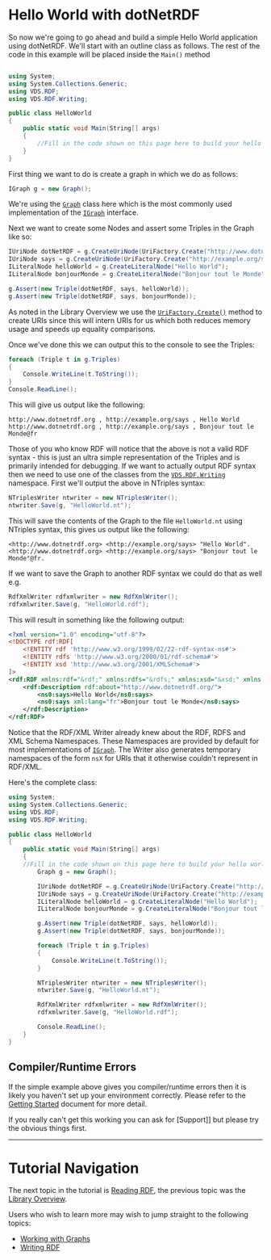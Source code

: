 # Hello World with dotNetRDF

So now we're going to go ahead and build a simple Hello World application using dotNetRDF. We'll start with an outline class as follows. The rest of the code in this example will be placed inside the `Main()` method

```csharp

using System;
using System.Collections.Generic;
using VDS.RDF;
using VDS.RDF.Writing;

public class HelloWorld 
{
	public static void Main(String[] args) 
	{
		//Fill in the code shown on this page here to build your hello world application
	}
}
```

First thing we want to do is create a graph in which we do as follows:

```csharp
IGraph g = new Graph();
```

We're using the [`Graph`](xref:VDS.RDF.Graph) class here which is the most commonly used implementation of the [`IGraph`](xref:VDS.RDF.IGraph) interface.

Next we want to create some Nodes and assert some Triples in the Graph like so:

```csharp
IUriNode dotNetRDF = g.CreateUriNode(UriFactory.Create("http://www.dotnetrdf.org"));
IUriNode says = g.CreateUriNode(UriFactory.Create("http://example.org/says"));
ILiteralNode helloWorld = g.CreateLiteralNode("Hello World");
ILiteralNode bonjourMonde = g.CreateLiteralNode("Bonjour tout le Monde", "fr");

g.Assert(new Triple(dotNetRDF, says, helloWorld));
g.Assert(new Triple(dotNetRDF, says, bonjourMonde));
```

As noted in the Library Overview we use the [`UriFactory.Create()`](xref:VDS.RDF.UriFactory.Create(System.String)) method to create URIs since this will intern URIs for us which both reduces memory usage and speeds up equality comparisons.

Once we've done this we can output this to the console to see the Triples:

```csharp
foreach (Triple t in g.Triples) 
{
	Console.WriteLine(t.ToString());
}
Console.ReadLine();
```

This will give us output like the following:

```
http://www.dotnetrdf.org , http://example.org/says , Hello World
http://www.dotnetrdf.org , http://example.org/says , Bonjour tout le Monde@fr
```

Those of you who know RDF will notice that the above is not a valid RDF syntax - this is just an ultra simple representation of the Triples and is primarily intended for debugging. If we want to actually output RDF syntax then we need to use one of the classes from the [`VDS.RDF.Writing`](xref:VDS.RDF.Writing) namespace. First we'll output the above in NTriples syntax:

```csharp
NTriplesWriter ntwriter = new NTriplesWriter();
ntwriter.Save(g, "HelloWorld.nt");
```

This will save the contents of the Graph to the file `HelloWorld.nt` using NTriples syntax, this gives us output like the following:

```
<http://www.dotnetrdf.org> <http://example.org/says> "Hello World".
<http://www.dotnetrdf.org> <http://example.org/says> "Bonjour tout le Monde"@fr.
```

If we want to save the Graph to another RDF syntax we could do that as well e.g.

```csharp
RdfXmlWriter rdfxmlwriter = new RdfXmlWriter();
rdfxmlwriter.Save(g, "HelloWorld.rdf");
```

This will result in something like the following output:

```xml
<?xml version="1.0" encoding="utf-8"?>
<!DOCTYPE rdf:RDF[
	<!ENTITY rdf 'http://www.w3.org/1999/02/22-rdf-syntax-ns#'>
	<!ENTITY rdfs 'http://www.w3.org/2000/01/rdf-schema#'>
	<!ENTITY xsd 'http://www.w3.org/2001/XMLSchema#'>
]>
<rdf:RDF xmlns:rdf="&rdf;" xmlns:rdfs="&rdfs;" xmlns:xsd="&xsd;" xmlns:ns0="http://example.org/">
	<rdf:Description rdf:about="http://www.dotnetrdf.org/">
		<ns0:says>Hello World</ns0:says>
		<ns0:says xml:lang="fr">Bonjour tout le Monde</ns0:says>
	</rdf:Description>
</rdf:RDF>
```

Notice that the RDF/XML Writer already knew about the RDF, RDFS and XML Schema Namespaces. These Namespaces are provided by default for most implementations of [`IGraph`](xref:VDS.RDF.IGraph). The Writer also generates temporary namespaces of the form `nsX` for URIs that it otherwise couldn't represent in RDF/XML.

Here's the complete class:

```csharp
using System;
using System.Collections.Generic;
using VDS.RDF;
using VDS.RDF.Writing;

public class HelloWorld 
{
    public static void Main(String[] args) 
    {
	//Fill in the code shown on this page here to build your hello world application
        Graph g = new Graph();

        IUriNode dotNetRDF = g.CreateUriNode(UriFactory.Create("http://www.dotnetrdf.org"));
        IUriNode says = g.CreateUriNode(UriFactory.Create("http://example.org/says"));
        ILiteralNode helloWorld = g.CreateLiteralNode("Hello World");
        ILiteralNode bonjourMonde = g.CreateLiteralNode("Bonjour tout le Monde", "fr");

        g.Assert(new Triple(dotNetRDF, says, helloWorld));
        g.Assert(new Triple(dotNetRDF, says, bonjourMonde));

        foreach (Triple t in g.Triples)
        {
            Console.WriteLine(t.ToString());
        }

        NTriplesWriter ntwriter = new NTriplesWriter();
        ntwriter.Save(g, "HelloWorld.nt");

        RdfXmlWriter rdfxmlwriter = new RdfXmlWriter();
        rdfxmlwriter.Save(g, "HelloWorld.rdf");

        Console.ReadLine();
    }
}
```

## Compiler/Runtime Errors

If the simple example above gives you compiler/runtime errors then it is likely you haven't set up your environment correctly. Please refer to the [Getting Started](Getting-Started.md) document for more detail.

If you really can't get this working you can ask for [Support]] but please try the obvious things first.

----

# Tutorial Navigation

The next topic in the tutorial is [Reading RDF](Reading-RDF.md), the previous topic was the [Library Overview](Library-Overview.md).

Users who wish to learn more may wish to jump straight to the following topics:

* [Working with Graphs](Working-With-Graphs.md)
* [Writing RDF](Writing-RDF.md)